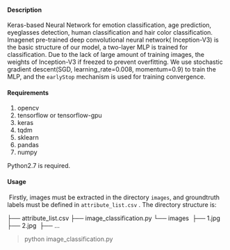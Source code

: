 #### Description

Keras-based Neural Network for emotion classification, age prediction, eyeglasses detection, human classification and hair color classification. Imagenet pre-trained deep convolutional neural network( Inception-V3) is the basic structure of our model, a two-layer MLP is trained for classification. Due to the lack of large amount of   training images, the weights of Inception-V3 if freezed to prevent overfitting. We use stochastic gradient descent(SGD, learning_rate=0.008, momentum=0.9) to train the MLP, and the `earlyStop` mechanism is used  for training convergence. 

#### Requirements

1. opencv
2. tensorflow or tensorflow-gpu
3. keras
4. tqdm
5. sklearn
6. pandas
7. numpy

Python2.7 is required.

#### Usage

​	Firstly, images must be extracted in the directory `images`, and groundtruth labels must be defined in `attribute_list.csv` . The directory structure is:

├── attribute_list.csv
├── image_classification.py
└── images
​    ├── 1.jpg
​    ├── 2.jpg
​    ├── ...

> python image_classification.py

